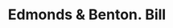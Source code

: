 ---
doi: 10.7916/D8PR971K
date_other: '1870'
date_other_textual: 1870-1879
form: printed ephemera
genre:
- Invoices
name:
- Edmonds & Benton
object_in_context_url: https://biggert.cul.columbia.edu/items/view/ave_biggert_00981
subject_hierarchical_geographic:
- New York, New York, United States
subject_name:
- Edmonds & Benton
title: Edmonds & Benton. Bill
sort_title: Edmonds & Benton. Bill
call_number: ave_biggert_00981
coordinates:
- 40.71277777777778,-74.00583333333333
pid: ave_biggert_00981
identifiers: ave_biggert_00981
canvas_id: ldpd:396249
permalink: "/items/ave_biggert_00981/"
layout: iiif-image-page
---